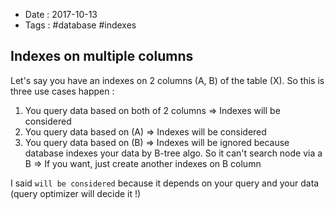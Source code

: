 - Date : 2017-10-13
- Tags : #database #indexes

## Indexes on multiple columns

Let's say you have an indexes on 2 columns (A, B) of the table (X). So this is three use cases happen :

1. You query data based on both of 2 columns => Indexes will be considered
2. You query data based on (A) => Indexes will be considered
3. You query data based on (B) => Indexes will be ignored because database indexes your data by B-tree algo. So it can't search node via a B => If you want, just create another indexes on B column

I said `will be considered` because it depends on your query and your data (query optimizer will decide it !)

